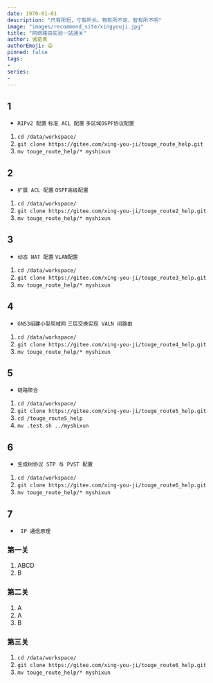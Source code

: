 ```yaml
---
date: 1970-01-01
description: "尺有所短，寸有所长。物有所不足，智有所不明"
image: "images/recommend_site/xingyouji.jpg"
title: "网络路由实验一站通关"
author: 诸葛青
authorEmoji: 😃
pinned: false
tags:
- 
series:
-
---
```


## 1
* `RIPv2 配置` `标准 ACL 配置` `多区域OSPF协议配置`

1. `cd /data/workspace/`
2. `git clone https://gitee.com/xing-you-ji/touge_route_help.git`
3. `mv touge_route_help/* myshixun`


## 2
* `扩展 ACL 配置` `OSPF高级配置`

1. `cd /data/workspace/`
2. `git clone https://gitee.com/xing-you-ji/touge_route2_help.git`
3. `mv touge_route_help/* myshixun`

## 3
* `动态 NAT 配置` `VLAN配置`

1. `cd /data/workspace/`
2. `git clone https://gitee.com/xing-you-ji/touge_route3_help.git`
3. `mv touge_route_help/* myshixun`

## 4
* `GNS3组建小型局域网`     `三层交换实现 VALN 间路由`
1. `cd /data/workspace/`
2. `git clone https://gitee.com/xing-you-ji/touge_route4_help.git`
3. `mv touge_route_help/* myshixun`

## 5
* `链路聚合`

1. `cd /data/workspace/`
2. `git clone https://gitee.com/xing-you-ji/touge_route5_help.git`
3. `cd /touge_route5_help`
4. `mv .test.sh ../myshixun`

## 6
* `生成树协议 STP 与 PVST 配置`

1. `cd /data/workspace/`
2. `git clone https://gitee.com/xing-you-ji/touge_route6_help.git`
3. `mv touge_route_help/* myshixun`

## 7
* ` IP 通信原理`

### 第一关
1. ABCD
2. B

### 第二关
1. A
2. A
3. B

### 第三关
1. `cd /data/workspace/`
2. `git clone https://gitee.com/xing-you-ji/touge_route6_help.git`
3. `mv touge_route_help/* myshixun`